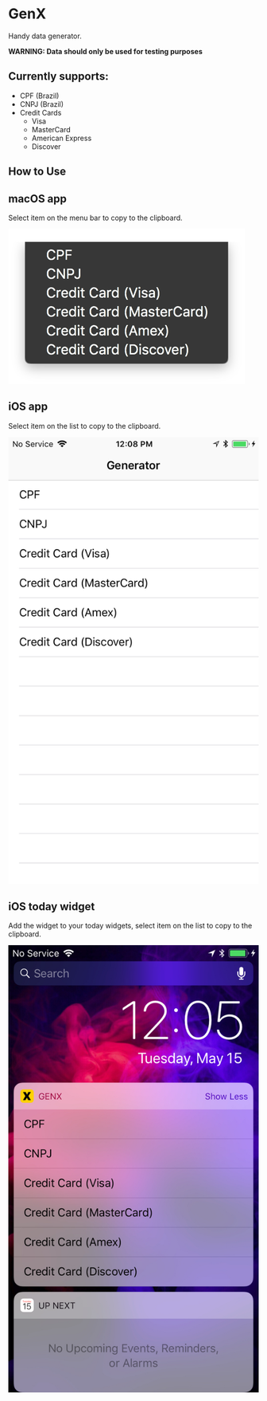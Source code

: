 # GenX

Handy data generator.

**WARNING: Data should only be used for testing purposes**

## Currently supports:

- CPF (Brazil)
- CNPJ (Brazil)
- Credit Cards
	- Visa
	- MasterCard
	- American Express
	- Discover

## How to Use

## macOS app

Select item on the menu bar to copy to the clipboard.

![macOS screenshot](./macos.png)

## iOS app

Select item on the list to copy to the clipboard.

![iOS screenshot](./ios.jpeg)

## iOS today widget

Add the widget to your today widgets, select item on the list to copy to the clipboard.

![iOS today widget screenshot](./widget.jpeg)